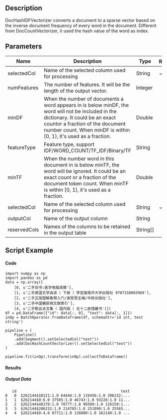 ## Description
DocHashIDFVectorizer converts a document to a sparse vector based on the inverse document frequency of every word in
 the document.
 Different from DocCountVectorizer, it used the hash value of the word as index.

## Parameters
| Name | Description | Type | Required？ | Default Value |
| --- | --- | --- | --- | --- |
| selectedCol | Name of the selected column used for processing | String | ✓ |  |
| numFeatures | The number of features. It will be the length of the output vector. | Integer |  | 262144 |
| minDF | When the number of documents a word appears in is below minDF, the word will not be included in the dictionary. It could be an exact countor a fraction of the document number count. When minDF is within [0, 1), it's used as a fraction. | Double |  | 1.0 |
| featureType | Feature type, support IDF/WORD_COUNT/TF_IDF/Binary/TF | String |  | "WORD_COUNT" |
| minTF | When the number word in this document in is below minTF, the word will be ignored. It could be an exact count or a fraction of the document token count. When minTF is within [0, 1), it's used as a fraction. | Double |  | 1.0 |
| selectedCol | Name of the selected column used for processing | String | ✓ |  |
| outputCol | Name of the output column | String |  | null |
| reservedCols | Names of the columns to be retained in the output table | String[] |  | null |


## Script Example
#### Code
```
import numpy as np
import pandas as pd
data = np.array([
    [0, u'二手旧书:医学电磁成像'],
    [1, u'二手美国文学选读（ 下册 ）李宜燮南开大学出版社 9787310003969'],
    [2, u'二手正版图解象棋入门/谢恩思主编/华龄出版社'],
    [3, u'二手中国糖尿病文献索引'],
    [4, u'二手郁达夫文集（ 国内版 ）全十二册馆藏书']])
df = pd.DataFrame({"id": data[:, 0], "text": data[:, 1]})
inOp = BatchOperator.fromDataframe(df, schemaStr='id int, text string')

pipeline = (
    Pipeline()
    .add(Segment().setSelectedCol("text"))
    .add(DocHashCountVectorizer().setSelectedCol("text"))
)

pipeline.fit(inOp).transform(inOp).collectToDataframe()
```

#### Results
##### Output Data
```
   id                                               text
0   0  $262144$10121:1.0 64444:1.0 119456:1.0 206232:...
1   1  $262144$0:6.0 37505:1.0 46743:1.0 93228:1.0 11...
2   2  $262144$40170:1.0 70777:1.0 96509:1.0 126159:1...
3   3  $262144$206232:1.0 214785:1.0 251090:1.0 25565...
4   4  $262144$0:4.0 87711:1.0 138080:1.0 162140:1.0 ...
```
